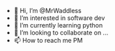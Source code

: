 - 👋 Hi, I’m @MrWaddless
- 👀 I’m interested in software dev
- 🌱 I’m currently learning python
- 💞️ I’m looking to collaborate on ...
- 📫 How to reach me PM

<!---
MrWaddless/MrWaddless is a ✨ special ✨ repository because its `README.md` (this file) appears on your GitHub profile.
You can click the Preview link to take a look at your changes.
--->
